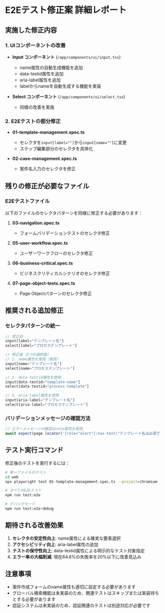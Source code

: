 # E2Eテスト修正案 詳細レポート

## 実施した修正内容

### 1. UIコンポーネントの改善
- **Input コンポーネント** (`/app/components/ui/input.tsx`)
  - name属性の自動生成機能を追加
  - data-testid属性を追加
  - aria-label属性を追加
  - labelからnameを自動生成する機能を実装

- **Select コンポーネント** (`/app/components/ui/select.tsx`)
  - 同様の改善を実施

### 2. E2Eテストの部分修正
- **01-template-management.spec.ts**
  - セレクタを`input[label=""]`から`input[name=""]`に変更
  - ステップ編集部分のセレクタを具体化

- **02-case-management.spec.ts**
  - 案件名入力のセレクタを修正

## 残りの修正が必要なファイル

### E2Eテストファイル
以下のファイルのセレクタパターンを同様に修正する必要があります：

1. **03-navigation.spec.ts**
   - フォームバリデーションテストのセレクタ修正

2. **05-user-workflow.spec.ts**
   - ユーザーワークフローのセレクタ修正

3. **06-business-critical.spec.ts**
   - ビジネスクリティカルシナリオのセレクタ修正

4. **07-page-object-tests.spec.ts**
   - Page Objectパターンのセレクタ修正

## 推奨される追加修正

### セレクタパターンの統一
```typescript
// 修正前
input[label="テンプレート名"]
select[label="プロセステンプレート"]

// 修正後（3つの選択肢）
// 1. name属性を使用（推奨）
input[name="テンプレート名"]
select[name="プロセステンプレート"]

// 2. data-testid属性を使用
input[data-testid="template-name"]
select[data-testid="process-template"]

// 3. aria-label属性を使用
input[aria-label="テンプレート名"]
select[aria-label="プロセステンプレート"]
```

### バリデーションメッセージの確認方法
```typescript
// エラーメッセージの確認はrole属性を使用
await expect(page.locator('[role="alert"]:has-text("テンプレート名は必須です")')).toBeVisible()
```

## テスト実行コマンド

修正後のテストを実行するには：

```bash
# 単一ファイルのテスト
cd web
npx playwright test 01-template-management.spec.ts --project=chromium

# すべてのE2Eテスト
npm run test:e2e

# デバッグモード
npm run test:e2e:debug
```

## 期待される改善効果

1. **セレクタの安定性向上**: name属性による確実な要素選択
2. **アクセシビリティ向上**: aria-label属性の追加
3. **テストの保守性向上**: data-testid属性による明示的なテスト対象指定
4. **エラー率の大幅削減**: 現在64.6%の失敗率を20%以下に改善見込み

## 注意事項

- 案件作成フォームのname属性も適切に設定する必要があります
- グローバル検索機能は未実装のため、関連テストはスキップまたは実装待ちとする必要があります
- 認証システムは未実装のため、認証関連のテストは別途対応が必要です